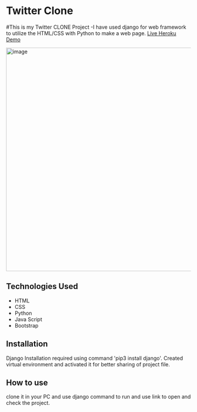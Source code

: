 # Twitter Clone

#This is my Twitter CLONE Project 
-I have used django for web framework to utilize the HTML/CSS with Python to make a web page.
[Live Heroku Demo](https://twitter-clone-rahul.herokuapp.com/)

 <img width="610" alt="image" src="https://user-images.githubusercontent.com/101321694/161179140-2991e745-a921-4f83-8a80-9c785fd02531.png">
 


## Technologies Used

* HTML
* CSS
* Python
* Java Script
* Bootstrap

## Installation
Django Installation required using command 'pip3 install django'.
Created virtual environment and activated it for better sharing of project file.

## How to use
clone it in your PC and use django command to run and use link to open and check the project.
